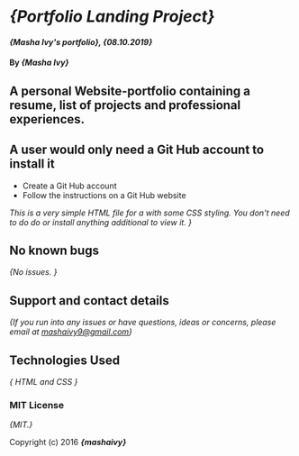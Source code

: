 # _{Portfolio Landing Project}_

#### _{Masha Ivy's portfolio}, {08.10.2019}_

#### By _**{Masha Ivy}**_

## A personal Website-portfolio containing a resume, list of projects and professional experiences.

## A user would only need a Git Hub account to install it

* Create a Git Hub account
* Follow the instructions on a Git Hub website


_This is a very simple HTML file for a with some CSS styling. You don't need to do do or install anything additional to view it. }_

## No known bugs

_{No issues. }_

## Support and contact details

_{If you run into any issues or have questions, ideas or concerns, please email at mashaivy9@gmail.com}_

## Technologies Used

_{ HTML and CSS }_

### MIT License

*{MIT.}*

Copyright (c) 2016 **_{mashaivy}_**
